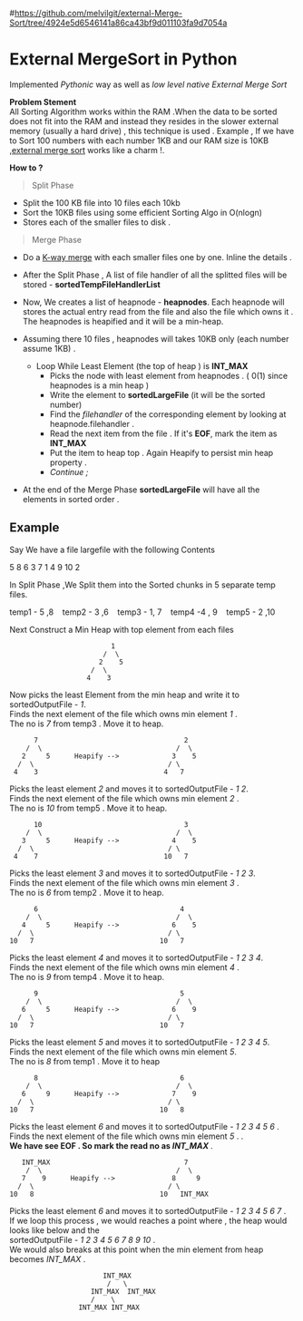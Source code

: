 #https://github.com/melvilgit/external-Merge-Sort/tree/4924e5d6546141a86ca43bf9d011103fa9d7054a
# External MergeSort in Python

  Implemented *Pythonic* way as well as *low level native External Merge Sort*
  
  **Problem Stement** </br>
  All Sorting Algorithm works within the RAM .When the data to be  sorted does not fit into the RAM and      instead they   resides in the slower external memory (usually a hard drive) , this technique is used .
Example , If we  have to Sort 100 numbers with each number 1KB and our RAM size is 10KB ,[external merge sort](https://en.wikipedia.org/wiki/External_sorting) works like a charm !.

**How to ?**

> Split Phase
* Split the 100 KB file into 10 files each 10kb
* Sort the 10KB files using some efficient Sorting Algo in O(nlogn)
* Stores each of the smaller files to disk .

> Merge Phase
* Do a [K-way merge](https://en.wikipedia.org/wiki/K-way_merge_algorithm)  with each smaller files one by one. Inline the details .
* After the Split Phase , A list of file handler of all the splitted files will be stored - **sortedTempFileHandlerList**
* Now, We creates a list of heapnode - **heapnodes**. Each heapnode will  stores the actual entry read from the file and also the file which owns it . The heapnodes is heapified and it will be a min-heap.
* Assuming there 10 files , heapnodes will takes 10KB only (each number assume 1KB) .
   - Loop While Least Element  (the top of heap ) is **INT_MAX**
     * Picks the node with least element from heapnodes  . ( 0(1) since heapnodes is a min heap )
     * Write the element to  **sortedLargeFile** (it will be the sorted number)
     * Find the *filehandler* of the corresponding element by looking at heapnode.filehandler .
     *  Read the next item from the file . If it's **EOF**, mark the  item as **INT_MAX**  
     *  Put the item to heap top . Again Heapify to persist min heap property .
     *  *Continue ;*
      
* At the end of the Merge Phase **sortedLargeFile** will have all the elements in sorted  order .
 
## Example </br>
Say We have a file largefile with the following Contents 

5 8 6 3 7 1 4 9 10 2

In Split Phase ,We Split them into the   Sorted chunks in 5 separate temp files.

temp1 - 5 ,8   &nbsp;&nbsp; temp2 - 3 ,6      &nbsp;&nbsp;  temp3 - 1, 7 &nbsp;&nbsp;  temp4 -4 , 9  &nbsp;&nbsp; temp5 - 2 ,10 

Next Construct a Min Heap with top element from each files
                       
                             1                       
                           /  \
                          2    5
                        /  \                         
                       4    3     

Now picks the least Element from the min heap and write it to sortedOutputFile - *1*. </br>
Finds the next element of the file which owns   min element *1* . </br>
The no is *7* from temp3 . Move  it to heap.

          7                                    2
        /  \                                 /  \
       2     5      Heapify -->             3    5	
      /  \                                 / \
     4    3                               4   7 
Picks the least element  *2* and moves it to  sortedOutputFile - *1 2*. </br>
Finds the next element of the file which owns   min element *2* . </br>
The no is *10* from temp5 . Move  it to heap.

          10                                   3
        /  \                                 /  \
       3     5      Heapify -->             4    5	
      /  \                                 / \
     4    7                               10   7 
Picks the least element  *3* and moves it to  sortedOutputFile - *1 2 3*. </br>
Finds the next element of the file which owns   min element *3* . </br>
The no is *6* from temp2 . Move  it to heap.

          6                                   4
        /  \                                 /  \
       4     5      Heapify -->             6    5	
      /  \                                 / \
    10   7                               10   7 
Picks the least element  *4* and moves it to  sortedOutputFile - *1 2 3 4*. </br>
Finds the next element of the file which owns   min element *4* . </br>
The no is *9* from temp4 . Move  it to heap.

          9                                   5
        /  \                                 /  \
       6     5      Heapify -->             6    9	
      /  \                                 / \
    10   7                               10   7 

Picks the least element  *5* and moves it to  sortedOutputFile - *1 2 3 4 5*. </br>
Finds the next element of the file which owns   min element *5*. </br>
The no is *8* from temp1 . Move  it to heap

          8                                   6
        /  \                                 /  \
       6     9      Heapify -->             7    9	
      /  \                                 / \
    10   7                               10   8 

Picks the least element  *6* and moves it to  sortedOutputFile - *1 2 3 4 5 6* . </br>
Finds the next element of the file which owns   min element *5*  . . </br>
<b> We have see EOF . So mark the read no as  <i>INT_MAX </i></b>  . </br>

       INT_MAX                                 7
        /  \                                 /  \
       7    9      Heapify -->              8     9	
      /  \                                 / \
    10   8                               10   INT_MAX
Picks the least element  *6* and moves it to  sortedOutputFile - *1 2 3 4 5 6 7* . </br>
If we loop this process , we would reaches a point where , the heap would looks like below 
and the </br> sortedOutputFile - *1 2 3 4 5 6 7 8 9 10*  . </br>We  would also breaks at this point when the min element from heap becomes *INT_MAX* .

                           INT_MAX                       
                            /   \
                        INT_MAX  INT_MAX
                        /    \                         
                     INT_MAX INT_MAX        

                 




   
  
